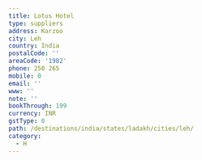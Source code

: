 ```yaml
---
title: Lotus Hotel
type: suppliers
address: Karzoo
city: Leh
country: India
postalCode: ''
areaCode: '1982'
phone: 250 265
mobile: 0
email: ''
www: ''
note: ''
bookThrough: 199
currency: INR
gstType: 0
path: /destinations/india/states/ladakh/cities/leh/
category:
  - H
---
```


